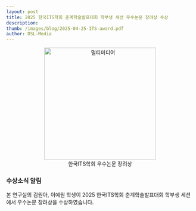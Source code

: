 ```yaml
---
layout: post 
title: 2025 한국ITS학회 춘계학술발표대회 학부생 세션 우수논문 장려상 수상
description: 
thumb: /images/blog/2025-04-25-ITS-award.pdf
author: DSL-Media
---
```


<div  align='center'>
<figure> 
    <img src="/images/blog/2025-04-25-ITS-award.pdf" alt="멀티미디어" style="width:300px; height:auto;">
    <figcaption align='center'> 한국ITS학회 우수논문 장려상 </figcaption>
</figure>
</div>

### 수상소식 알림

본 연구실의 김원아, 이예원 학생이  2025 한국ITS학회 춘계학술발표대회 학부생 세션에서 우수논문 장려상을 수상하였습니다.

